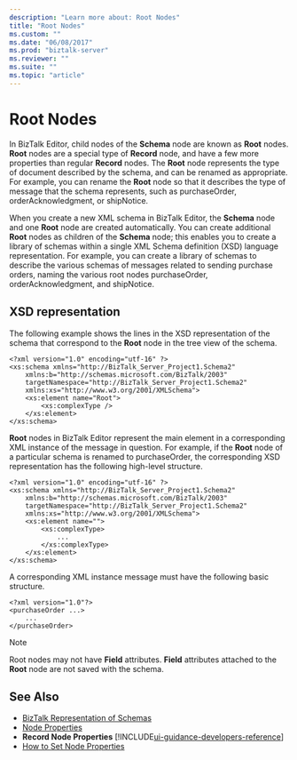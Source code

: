 ```yaml
---
description: "Learn more about: Root Nodes"
title: "Root Nodes"
ms.custom: ""
ms.date: "06/08/2017"
ms.prod: "biztalk-server"
ms.reviewer: ""
ms.suite: ""
ms.topic: "article"
---
```

# Root Nodes
In BizTalk Editor, child nodes of the **Schema** node are known as **Root** nodes. **Root** nodes are a special type of **Record** node, and have a few more properties than regular **Record** nodes. The **Root** node represents the type of document described by the schema, and can be renamed as appropriate. For example, you can rename the **Root** node so that it describes the type of message that the schema represents, such as purchaseOrder, orderAcknowledgment, or shipNotice.  

 When you create a new XML schema in BizTalk Editor, the **Schema** node and one **Root** node are created automatically. You can create additional **Root** nodes as children of the **Schema** node; this enables you to create a library of schemas within a single XML Schema definition (XSD) language representation. For example, you can create a library of schemas to describe the various schemas of messages related to sending purchase orders, naming the various root nodes purchaseOrder, orderAcknowledgment, and shipNotice.  

## XSD representation  
 The following example shows the lines in the XSD representation of the schema that correspond to the **Root** node in the tree view of the schema.  

```  
<?xml version="1.0" encoding="utf-16" ?>  
<xs:schema xmlns="http://BizTalk_Server_Project1.Schema2"  
    xmlns:b="http://schemas.microsoft.com/BizTalk/2003"  
    targetNamespace="http://BizTalk_Server_Project1.Schema2"  
    xmlns:xs="http://www.w3.org/2001/XMLSchema">  
    <xs:element name="Root">  
        <xs:complexType />   
    </xs:element>  
</xs:schema>  
```  

 **Root** nodes in BizTalk Editor represent the main element in a corresponding XML instance of the message in question. For example, if the **Root** node of a particular schema is renamed to purchaseOrder, the corresponding XSD representation has the following high-level structure.  

```  
<?xml version="1.0" encoding="utf-16" ?>  
<xs:schema xmlns="http://BizTalk_Server_Project1.Schema2"  
    xmlns:b="http://schemas.microsoft.com/BizTalk/2003"  
    targetNamespace="http://BizTalk_Server_Project1.Schema2"  
    xmlns:xs="http://www.w3.org/2001/XMLSchema">  
    <xs:element name="">  
        <xs:complexType>   
            ...  
        </xs:complexType>   
    </xs:element>  
</xs:schema>  
```  

 A corresponding XML instance message must have the following basic structure.  

```  
<?xml version="1.0"?>  
<purchaseOrder ...>  
    ...  
</purchaseOrder>  
```  

> [!NOTE]
>  Root nodes may not have **Field** attributes. **Field** attributes attached to the **Root** node are not saved with the schema.  

## See Also  
- [BizTalk Representation of Schemas](../core/biztalk-representation-of-schemas.md)   
- [Node Properties](../core/node-properties.md)   
- **Record Node Properties**  [!INCLUDE[ui-guidance-developers-reference](../includes/ui-guidance-developers-reference.md)]
- [How to Set Node Properties](../core/how-to-set-node-properties.md)
